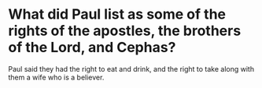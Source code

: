 # What did Paul list as some of the rights of the apostles, the brothers of the Lord, and Cephas?

Paul said they had the right to eat and drink, and the right to take along with them a wife who is a believer.
